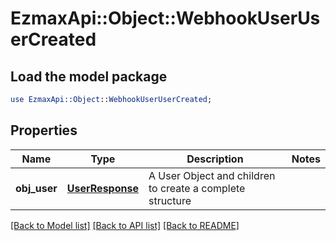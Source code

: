 # EzmaxApi::Object::WebhookUserUserCreated

## Load the model package
```perl
use EzmaxApi::Object::WebhookUserUserCreated;
```

## Properties
Name | Type | Description | Notes
------------ | ------------- | ------------- | -------------
**obj_user** | [**UserResponse**](UserResponse.md) | A User Object and children to create a complete structure | 

[[Back to Model list]](../README.md#documentation-for-models) [[Back to API list]](../README.md#documentation-for-api-endpoints) [[Back to README]](../README.md)


